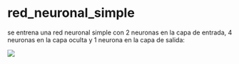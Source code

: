# red_neuronal_simple
se entrena una red neuronal simple con 2 neuronas en la capa de entrada, 4 neuronas en la capa oculta y 1 neurona
en la capa de salida:

![](https://i.ibb.co/xs2pg05/Captura.jpg)
